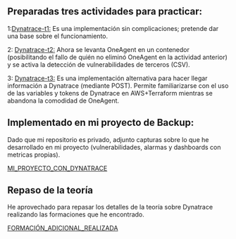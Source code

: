 ## Preparadas tres actividades para practicar:

1:[Dynatrace-t1:](https://github.com/valarcon42madrid/DynatracePerformance/tree/main/Dynatrace-t1-ImplementaciónSencilla) Es una implementación sin complicaciones; pretende dar una base sobre el funcionamiento.

2: [Dynatrace-t2:](https://github.com/valarcon42madrid/DynatracePerformance/tree/main/Dynatrace-t2-ContenedorYvulnerabilidades) Ahora se levanta OneAgent en un contenedor (posibilitando el fallo de quién no eliminó OneAgent en la actividad anterior) y se activa la detección de vulnerabilidades de terceros (CSV).

3:  [Dynatrace-t3:](https://github.com/valarcon42madrid/DynatracePerformance/tree/main/Dynatrace-t3-DynatraceEnAWS) Es una implementación alternativa para hacer llegar información a Dynatrace (mediante POST). Permite familiarizarse con el uso de las variables y tokens de Dynatrace en AWS+Terraform mientras se abandona la comodidad de OneAgent.

## Implementado en mi proyecto de Backup:

Dado que mi repositorio es privado, adjunto capturas sobre lo que he desarrollado en mi proyecto (vulnerabilidades, alarmas y dashboards con metricas propias).

[MI_PROYECTO_CON_DYNATRACE](https://github.com/valarcon42madrid/DynatracePerformance/blob/main/DynatraceEnProyectoBackup.pdf)

## Repaso de la teoría

He aprovechado para repasar los detalles de la teoría sobre Dynatrace realizando las formaciones que he encontrado.

[FORMACIÓN_ADICIONAL_REALIZADA](https://github.com/valarcon42madrid/DynatracePerformance/blob/main/FormacionDynatraceRealizada.pdf)

